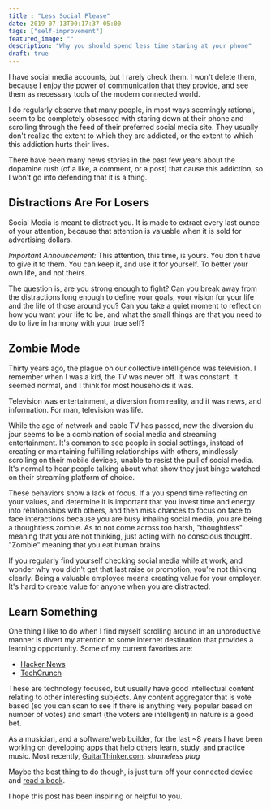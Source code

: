 ```yaml
---
title : "Less Social Please"
date: 2019-07-13T00:17:37-05:00
tags: ["self-improvement"]
featured_image: ""
description: "Why you should spend less time staring at your phone"
draft: true
---
```


I have social media accounts, but I rarely check them. I won't delete them, because I enjoy the power of communication that they provide, and see them as necessary tools of the modern connected world.

I do regularly observe that many people, in most ways seemingly rational, seem to be completely obsessed with staring down at their phone and scrolling through the feed of their preferred social media site. They usually don't realize the extent to which they are addicted, or the extent to which this addiction hurts their lives.

There have been many news stories in the past few years about the dopamine rush (of a like, a comment, or a post) that cause this addiction, so I won't go into defending that it is a thing.

## Distractions Are For Losers

Social Media is meant to distract you. It is made to extract every last ounce of your attention, because that attention is valuable when it is sold for advertising dollars.

*Important Announcement:* This attention, this time, is yours. You don't have to give it to them. You can keep it, and use it for yourself. To better your own life, and not theirs.

The question is, are you strong enough to fight? Can you break away from the distractions long enough to define your goals, your vision for your life and the life of those around you? Can you take a quiet moment to reflect on how you want your life to be, and what the small things are that you need to do to live in harmony with your true self?

## Zombie Mode

Thirty years ago, the plague on our collective intelligence was television. I remember when I was a kid, the TV was never off. It was constant. It seemed normal, and I think for most households it was.

Television was entertainment, a diversion from reality, and it was news, and information. For man, television was life.

While the age of network and cable TV has passed, now the diversion du jour seems to be a combination of social media and streaming entertainment. It's common to see people in social settings, instead of creating or maintaining fulfilling relationships with others, mindlessly scrolling on their mobile devices, unable to resist the pull of social media. It's normal to hear people talking about what show they just binge watched on their streaming platform of choice.

These behaviors show a lack of focus. If a you spend time reflecting on your values, and determine it is important that you invest time and energy into relationships with others, and then miss chances to focus on face to face interactions because you are busy inhaling social media, you are being a thoughtless zombie. As to not come across too harsh, "thoughtless" meaning that you are not thinking, just acting with no conscious thought. "Zombie" meaning that you eat human brains.

If you regularly find yourself checking social media while at work, and wonder why you didn't get that last raise or promotion, you're not thinking clearly. Being a valuable employee means creating value for your employer. It's hard to create value for anyone when you are distracted.

## Learn Something

One thing I like to do when I find myself scrolling around in an unproductive manner is divert my attention to some internet destination that provides a learning opportunity. Some of my current favorites are:

* [Hacker News](https://news.ycombinator.com/)
* [TechCrunch](https://techcrunch.com/)

These are technology focused, but usually have good intellectual content relating to other interesting subjects. Any content aggregator that is vote based (so you can scan to see if there is anything very popular based on number of votes) and smart (the voters are intelligent) in nature is a good bet.

As a musician, and a software/web builder, for the last ~8 years I have been working on developing apps that help others learn, study, and practice music. Most recently, [GuitarThinker.com](https://GuitarThinker.com). *shameless plug*

Maybe the best thing to do though, is just turn off your connected device and [read a book](https://natedean.info/posts/read-books).

I hope this post has been inspiring or helpful to you.


